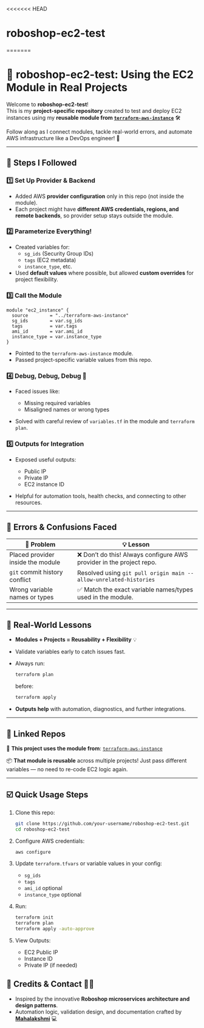 <<<<<<< HEAD
# roboshop-ec2-test
=======

# 🤖 roboshop-ec2-test: Using the EC2 Module in Real Projects

Welcome to **roboshop-ec2-test**!  
This is my **project-specific repository** created to test and deploy EC2 instances using my **reusable module from [`terraform-aws-instance`](https://github.com/your-username/terraform-aws-instance)** 🛠️

Follow along as I connect modules, tackle real-world errors, and automate AWS infrastructure like a DevOps engineer! 🚀

---

## 🚦 Steps I Followed

### 1️⃣ Set Up Provider & Backend
- Added AWS **provider configuration** only in this repo (not inside the module).
- Each project might have **different AWS credentials, regions, and remote backends**, so provider setup stays outside the module.

### 2️⃣ Parameterize Everything!
- Created variables for:
  - `sg_ids` (Security Group IDs)
  - `tags` (EC2 metadata)
  - `instance_type`, etc.
- Used **default values** where possible, but allowed **custom overrides** for project flexibility.

### 3️⃣ Call the Module
```hcl
module "ec2_instance" {
  source        = "../terraform-aws-instance"
  sg_ids        = var.sg_ids
  tags          = var.tags
  ami_id        = var.ami_id
  instance_type = var.instance_type
}
````

* Pointed to the `terraform-aws-instance` module.
* Passed project-specific variable values from this repo.

### 4️⃣ Debug, Debug, Debug 🐞

* Faced issues like:

  * Missing required variables
  * Misaligned names or wrong types
* Solved with careful review of `variables.tf` in the module and `terraform plan`.

### 5️⃣ Outputs for Integration

* Exposed useful outputs:

  * Public IP
  * Private IP
  * EC2 instance ID
* Helpful for automation tools, health checks, and connecting to other resources.

---

## 🚧 Errors & Confusions Faced

| 🛑 Problem                        | 💡 Lesson                                                           |
| --------------------------------- | ------------------------------------------------------------------- |
| Placed provider inside the module | ❌ Don’t do this! Always configure AWS provider in the project repo. |
| `git` commit history conflict     | Resolved using `git pull origin main --allow-unrelated-histories`   |
| Wrong variable names or types     | ✅ Match the exact variable names/types used in the module.          |

---

## 🌈 Real-World Lessons

* **Modules + Projects = Reusability + Flexibility** 💡
* Validate variables early to catch issues fast.
* Always run:

  ```bash
  terraform plan
  ```

  before:

  ```bash
  terraform apply
  ```
* **Outputs help** with automation, diagnostics, and further integrations.

---

## 🔗 Linked Repos

🧩 **This project uses the module from**:
[`terraform-aws-instance`](https://github.com/your-username/terraform-aws-instance)

📦 **That module is reusable** across multiple projects!
Just pass different variables — no need to re-code EC2 logic again.

---

## ☑️ Quick Usage Steps

1. Clone this repo:

   ```bash
   git clone https://github.com/your-username/roboshop-ec2-test.git
   cd roboshop-ec2-test
   ```

2. Configure AWS credentials:

   ```bash
   aws configure
   ```

3. Update `terraform.tfvars` or variable values in your config:

   * `sg_ids`
   * `tags`
   * `ami_id` optional
   * `instance_type` optional 

4. Run:

   ```bash
   terraform init
   terraform plan
   terraform apply -auto-approve 
   ```

5. View Outputs:

   * EC2 Public IP
   * Instance ID
   * Private IP (if needed)

## 🙏 Credits & Contact 💬🤗

- Inspired by the innovative **Roboshop microservices architecture and design patterns**.  
- Automation logic, validation design, and documentation crafted by [**Mahalakshmi**](https://github.com/MAHALAKSHMImahalakshmi) 💻

